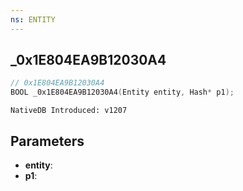 ```yaml
---
ns: ENTITY
---
```

## _0x1E804EA9B12030A4

```c
// 0x1E804EA9B12030A4
BOOL _0x1E804EA9B12030A4(Entity entity, Hash* p1);
```

```
NativeDB Introduced: v1207
```

## Parameters
* **entity**:
* **p1**:
